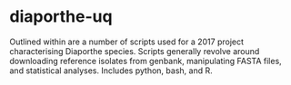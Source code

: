 # diaporthe-uq
Outlined within are a number of scripts used for a 2017 project characterising Diaporthe species. 
Scripts generally revolve around downloading reference isolates from genbank, manipulating FASTA files, and statistical analyses.
Includes python, bash, and R. 
